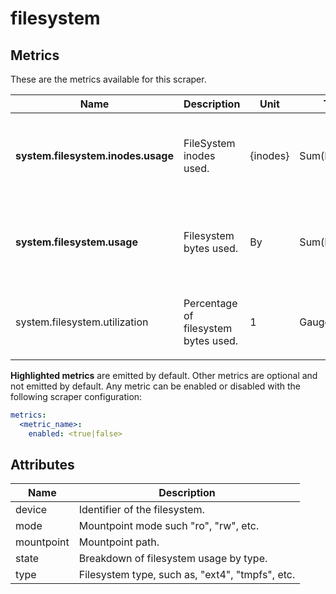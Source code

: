 [comment]: <> (Code generated by mdatagen. DO NOT EDIT.)

# filesystem

## Metrics

These are the metrics available for this scraper.

| Name | Description | Unit | Type | Attributes |
| ---- | ----------- | ---- | ---- | ---------- |
| **system.filesystem.inodes.usage** | FileSystem inodes used. | {inodes} | Sum(Int) | <ul> <li>device</li> <li>mode</li> <li>mountpoint</li> <li>type</li> <li>state</li> </ul> |
| **system.filesystem.usage** | Filesystem bytes used. | By | Sum(Int) | <ul> <li>device</li> <li>mode</li> <li>mountpoint</li> <li>type</li> <li>state</li> </ul> |
| system.filesystem.utilization | Percentage of filesystem bytes used. | 1 | Gauge(Double) | <ul> <li>device</li> <li>mode</li> <li>mountpoint</li> <li>type</li> </ul> |

**Highlighted metrics** are emitted by default. Other metrics are optional and not emitted by default.
Any metric can be enabled or disabled with the following scraper configuration:

```yaml
metrics:
  <metric_name>:
    enabled: <true|false>
```

## Attributes

| Name | Description |
| ---- | ----------- |
| device | Identifier of the filesystem. |
| mode | Mountpoint mode such "ro", "rw", etc. |
| mountpoint | Mountpoint path. |
| state | Breakdown of filesystem usage by type. |
| type | Filesystem type, such as, "ext4", "tmpfs", etc. |
